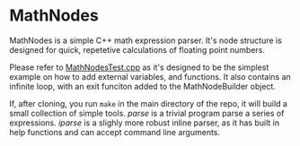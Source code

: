 # MathNodes

MathNodes is a simple C++ math expression parser. It's node structure is designed for quick, repetetive calculations of floating point numbers.

Please refer to [MathNodesTest.cpp](test/MathNodesTest.cpp) as it's designed to be the simplest example on how to add external variables, and functions. It also contains an infinite loop, with an exit funciton added to the MathNodeBuilder object.

If, after cloning, you run ```make``` in the main directory of the repo, it will build a small collection of simple tools. *parse* is a trivial program parse a series of expressions. *iparse* is a slighly more robust inline parser, as it has built in help functions and can accept command line arguments.
